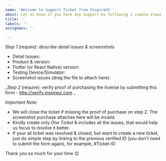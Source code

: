 ```yaml
---
name: 'Welcome to Support Ticket from InspireUI '
about: Let us know if you have any support by following 2 simple steps
title: ''
labels: ''
assignees: ''

---
```


_*Step 1* (require): describe detail issues & screenshots_
+ Detail Issues: 
+ Product & version:
+ Flutter (or React Native) version: 
+ Testing Device/Simulator: 
+ Screenshot issues (drag the file to attach here): 


_*Step 2* (require): verify proof of purchasing the license by submitting this form - http://verify.inspireui.com _



*Important Note:* 
- We will close the ticket if missing the proof of purchase on step 2. The screenshot purchase attaches here will be invalid.
- Kindly create only *One Ticket* & includes all the issues, that would help us focus to resolve it better. 
- If your all ticket was resolved & closed, but want to create a new ticket, just do simple step by linking to the previous verified ID (you don't need to submit the form again), for example, #Ticket-ID

Thank you so much for your time 😊
